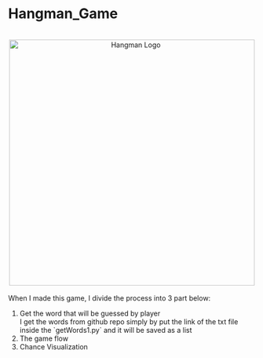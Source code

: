 # Hangman_Game

<div align="center">
  <br>
  <img src="https://i.gyazo.com/81ca3e17a698bd712d0766d50ca0cef7.png" alt="Hangman Logo" width="500">
</div>

<div>
  <br>
  When I made this game, I divide the process into 3 part below:
  <ol>
    <li>Get the word that will be guessed by player <br>
      I get the words from github repo simply by put the link of the txt file inside the `getWords1.py` and it will be saved as a list
    <li>The game flow <br>
    <li>Chance Visualization <br>
      
  <ol>
</div>
